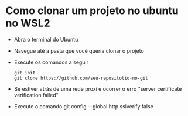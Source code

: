 # Como clonar um projeto no ubuntu no WSL2

- Abra o terminal do Ubuntu
- Navegue até a pasta que você queria clonar o projeto
- Execute os comandos a seguir

      git init
      git clone https://github.com/seu-repositotio-no-git
      
- Se estiver atrás de uma rede proxi e ocorrer o erro "server certificate verification failed"
- Execute o comando git config --global http.sslverify false
      
